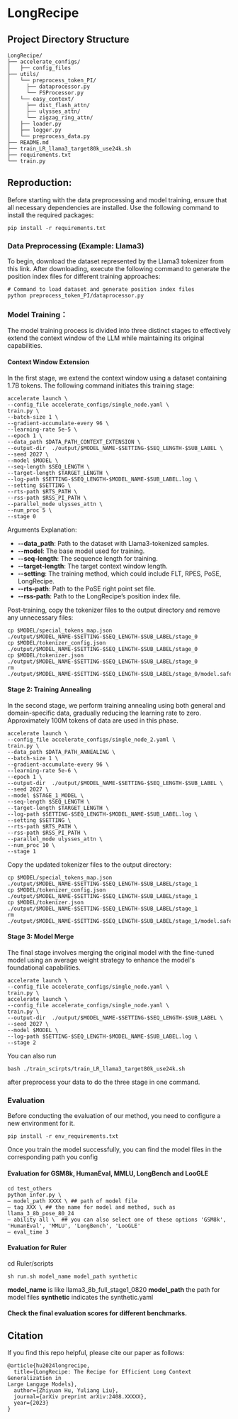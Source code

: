 # LongRecipe


## Project Directory Structure


```
LongRecipe/
├── accelerate_configs/
│   ├── config_files
├── utils/
│   └── preprocess_token_PI/
│     ├── dataprocessor.py
│     └── FSProcessor.py
│   └── easy_context/
│     ├── dist_flash_attn/
│     ├── ulysses_attn/
│     └── zigzag_ring_attn/
│   ├── loader.py
│   ├── logger.py
│   └── preprocess_data.py
├── README.md
├── train_LR_llama3_target80k_use24k.sh
├── requirements.txt
└── train.py
```

## Reproduction:

Before starting with the data preprocessing and model training, ensure that all necessary dependencies are installed. Use the following command to install the required packages:

`pip install -r requirements.txt`

### Data Preprocessing (Example: Llama3)

To begin, download the dataset represented by the Llama3 tokenizer from this link. After downloading, execute the following command to generate the position index files for different training approaches:


```
# Command to load dataset and generate position index files
python preprocess_token_PI/dataprocessor.py
```


### Model Training：

The model training process is divided into three distinct stages to effectively extend the context window of the LLM while maintaining its original capabilities.

#### Context Window Extension

In the first stage, we extend the context window using a dataset containing 1.7B tokens. The following command initiates this training stage:


```
accelerate launch \
--config_file accelerate_configs/single_node.yaml \
train.py \
--batch-size 1 \
--gradient-accumulate-every 96 \
--learning-rate 5e-5 \
--epoch 1 \
--data_path $DATA_PATH_CONTEXT_EXTENSION \
--output-dir  ./output/$MODEL_NAME-$SETTING-$SEQ_LENGTH-$SUB_LABEL \
--seed 2027 \
--model $MODEL \
--seq-length $SEQ_LENGTH \
--target-length $TARGET_LENGTH \
--log-path $SETTING-$SEQ_LENGTH-$MODEL_NAME-$SUB_LABEL.log \
--setting $SETTING \
--rts-path $RTS_PATH \
--rss-path $RSS_PI_PATH \
--parallel_mode ulysses_attn \
--num_proc 5 \
--stage 0
```


Arguments Explanation:
* **--data_path**: Path to the dataset with Llama3-tokenized samples.
* **--model**: The base model used for training.
* **--seq-length**: The sequence length for training.
* **--target-length**: The target context window length.
* **--setting**: The training method, which could include FLT, RPES, PoSE, LongRecipe.
* **--rts-path**: Path to the PoSE right point set file.
* **--rss-path**: Path to the LongRecipe’s position index file.

Post-training, copy the tokenizer files to the output directory and remove any unnecessary files:

```
cp $MODEL/special_tokens_map.json ./output/$MODEL_NAME-$SETTING-$SEQ_LENGTH-$SUB_LABEL/stage_0
cp $MODEL/tokenizer_config.json ./output/$MODEL_NAME-$SETTING-$SEQ_LENGTH-$SUB_LABEL/stage_0
cp $MODEL/tokenizer.json ./output/$MODEL_NAME-$SETTING-$SEQ_LENGTH-$SUB_LABEL/stage_0
rm ./output/$MODEL_NAME-$SETTING-$SEQ_LENGTH-$SUB_LABEL/stage_0/model.safetensors
```

#### Stage 2: Training Annealing


In the second stage, we perform training annealing using both general and domain-specific data, gradually reducing the learning rate to zero. Approximately 100M tokens of data are used in this phase.
```
accelerate launch \
--config_file accelerate_configs/single_node_2.yaml \
train.py \
--data_path $DATA_PATH_ANNEALING \
--batch-size 1 \
--gradient-accumulate-every 96 \
--learning-rate 5e-6 \
--epoch 1 \
--output-dir  ./output/$MODEL_NAME-$SETTING-$SEQ_LENGTH-$SUB_LABEL \
--seed 2027 \
--model $STAGE_1_MODEL \
--seq-length $SEQ_LENGTH \
--target-length $TARGET_LENGTH \
--log-path $SETTING-$SEQ_LENGTH-$MODEL_NAME-$SUB_LABEL.log \
--setting $SETTING \
--rts-path $RTS_PATH \
--rss-path $RSS_PI_PATH \
--parallel_mode ulysses_attn \
--num_proc 10 \
--stage 1
```

Copy the updated tokenizer files to the output directory:

```
cp $MODEL/special_tokens_map.json ./output/$MODEL_NAME-$SETTING-$SEQ_LENGTH-$SUB_LABEL/stage_1
cp $MODEL/tokenizer_config.json ./output/$MODEL_NAME-$SETTING-$SEQ_LENGTH-$SUB_LABEL/stage_1
cp $MODEL/tokenizer.json ./output/$MODEL_NAME-$SETTING-$SEQ_LENGTH-$SUB_LABEL/stage_1
rm ./output/$MODEL_NAME-$SETTING-$SEQ_LENGTH-$SUB_LABEL/stage_1/model.safetensors
```

#### Stage 3: Model Merge

The final stage involves merging the original model with the fine-tuned model using an average weight strategy to enhance the model's foundational capabilities.

```
accelerate launch \
--config_file accelerate_configs/single_node.yaml \
train.py \
accelerate launch \
--config_file accelerate_configs/single_node.yaml \
train.py \
--output-dir  ./output/$MODEL_NAME-$SETTING-$SEQ_LENGTH-$SUB_LABEL \
--seed 2027 \
--model $MODEL \
--log-path $SETTING-$SEQ_LENGTH-$MODEL_NAME-$SUB_LABEL.log \
--stage 2
```

You can also run

```
bash ./train_scirpts/train_LR_llama3_target80k_use24k.sh
```

after preprocess your data to do the three stage in one command.

### Evaluation

Before conducting the evaluation of our method, you need to configure a new environment for it.

`pip install -r env_requirements.txt`

Once you train the model successfully, you can find the model files in the corresponding path you config

#### Evaluation for GSM8k, HumanEval, MMLU, LongBench and LooGLE
```
cd test_others
python infer.py \
— model_path XXXX \ ## path of model file
— tag XXX \ ## the name for model and method, such as llama_3_8b_pose_80_24
— ability all \  ## you can also select one of these options 'GSM8k', 'HumanEval', 'MMLU', 'LongBench', 'LooGLE'
— eval_time 3
```

#### Evaluation for Ruler
cd Ruler/scripts
```
sh run.sh model_name model_path synthetic
```
**model_name** is like llama3_8b_full_stage1_0820
**model_path** the path for model files
**synthetic** indicates the synthetic.yaml

#### Check the final evaluation scores for different benchmarks.


## Citation

If you find this repo helpful, please cite our paper as follows:

```
@article{hu2024longrecipe,
  title={LongRecipe: The Recipe for Efficient Long Context Generalization in
Large Languge Models},
  author={Zhiyuan Hu, Yuliang Liu},
  journal={arXiv preprint arXiv:2408.XXXXX},
  year={2023}
}
```
